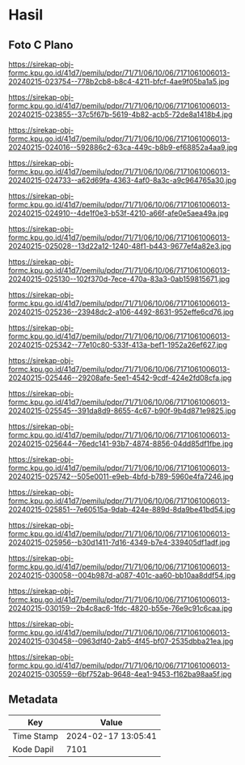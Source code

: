 # Hasil

## Foto C Plano

https://sirekap-obj-formc.kpu.go.id/41d7/pemilu/pdpr/71/71/06/10/06/7171061006013-20240215-023754--778b2cb8-b8c4-4211-bfcf-4ae9f05ba1a5.jpg

https://sirekap-obj-formc.kpu.go.id/41d7/pemilu/pdpr/71/71/06/10/06/7171061006013-20240215-023855--37c5f67b-5619-4b82-acb5-72de8a1418b4.jpg

https://sirekap-obj-formc.kpu.go.id/41d7/pemilu/pdpr/71/71/06/10/06/7171061006013-20240215-024016--592886c2-63ca-449c-b8b9-ef68852a4aa9.jpg

https://sirekap-obj-formc.kpu.go.id/41d7/pemilu/pdpr/71/71/06/10/06/7171061006013-20240215-024733--a62d69fa-4363-4af0-8a3c-a9c964765a30.jpg

https://sirekap-obj-formc.kpu.go.id/41d7/pemilu/pdpr/71/71/06/10/06/7171061006013-20240215-024910--4de1f0e3-b53f-4210-a66f-afe0e5aea49a.jpg

https://sirekap-obj-formc.kpu.go.id/41d7/pemilu/pdpr/71/71/06/10/06/7171061006013-20240215-025028--13d22a12-1240-48f1-b443-9677ef4a82e3.jpg

https://sirekap-obj-formc.kpu.go.id/41d7/pemilu/pdpr/71/71/06/10/06/7171061006013-20240215-025130--102f370d-7ece-470a-83a3-0ab159815671.jpg

https://sirekap-obj-formc.kpu.go.id/41d7/pemilu/pdpr/71/71/06/10/06/7171061006013-20240215-025236--23948dc2-a106-4492-8631-952effe6cd76.jpg

https://sirekap-obj-formc.kpu.go.id/41d7/pemilu/pdpr/71/71/06/10/06/7171061006013-20240215-025342--77e10c80-533f-413a-bef1-1952a26ef627.jpg

https://sirekap-obj-formc.kpu.go.id/41d7/pemilu/pdpr/71/71/06/10/06/7171061006013-20240215-025446--29208afe-5ee1-4542-9cdf-424e2fd08cfa.jpg

https://sirekap-obj-formc.kpu.go.id/41d7/pemilu/pdpr/71/71/06/10/06/7171061006013-20240215-025545--391da8d9-8655-4c67-b90f-9b4d871e9825.jpg

https://sirekap-obj-formc.kpu.go.id/41d7/pemilu/pdpr/71/71/06/10/06/7171061006013-20240215-025644--76edc141-93b7-4874-8856-04dd85df1fbe.jpg

https://sirekap-obj-formc.kpu.go.id/41d7/pemilu/pdpr/71/71/06/10/06/7171061006013-20240215-025742--505e0011-e9eb-4bfd-b789-5960e4fa7246.jpg

https://sirekap-obj-formc.kpu.go.id/41d7/pemilu/pdpr/71/71/06/10/06/7171061006013-20240215-025851--7e60515a-9dab-424e-889d-8da9be41bd54.jpg

https://sirekap-obj-formc.kpu.go.id/41d7/pemilu/pdpr/71/71/06/10/06/7171061006013-20240215-025956--b30d1411-7d16-4349-b7e4-339405df1adf.jpg

https://sirekap-obj-formc.kpu.go.id/41d7/pemilu/pdpr/71/71/06/10/06/7171061006013-20240215-030058--004b987d-a087-401c-aa60-bb10aa8ddf54.jpg

https://sirekap-obj-formc.kpu.go.id/41d7/pemilu/pdpr/71/71/06/10/06/7171061006013-20240215-030159--2b4c8ac6-1fdc-4820-b55e-76e9c91c6caa.jpg

https://sirekap-obj-formc.kpu.go.id/41d7/pemilu/pdpr/71/71/06/10/06/7171061006013-20240215-030458--0963df40-2ab5-4f45-bf07-2535dbba21ea.jpg

https://sirekap-obj-formc.kpu.go.id/41d7/pemilu/pdpr/71/71/06/10/06/7171061006013-20240215-030559--6bf752ab-9648-4ea1-9453-f162ba98aa5f.jpg


## Metadata

| Key        | Value               |
| ---------- | ------------------- |
| Time Stamp | 2024-02-17 13:05:41 |
| Kode Dapil | 7101                |



